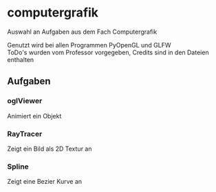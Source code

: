 # computergrafik
Auswahl an Aufgaben aus dem Fach Computergrafik

Genutzt wird bei allen Programmen PyOpenGL und GLFW  
ToDo's wurden vom Professor vorgegeben, Credits sind in den Dateien enthalten

## Aufgaben
### oglViewer
Animiert ein Objekt

### RayTracer
Zeigt ein Bild als 2D Textur an

### Spline
Zeigt eine Bezier Kurve an
